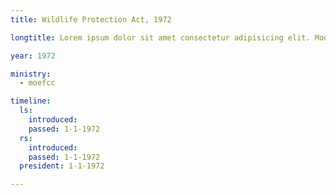 ```yaml
---
title: Wildlife Protection Act, 1972

longtitle: Lorem ipsum dolor sit amet consectetur adipisicing elit. Modi id, eligendi consequatur iure quaerat exercitationem nihil dolorem enim at aliquam voluptatem accusamus iusto sed! Quod id saepe consequuntur accusantium deleniti?

year: 1972

ministry: 
  - moefcc

timeline: 
  ls: 
    introduced: 
    passed: 1-1-1972
  rs: 
    introduced: 
    passed: 1-1-1972
  president: 1-1-1972

---
```

